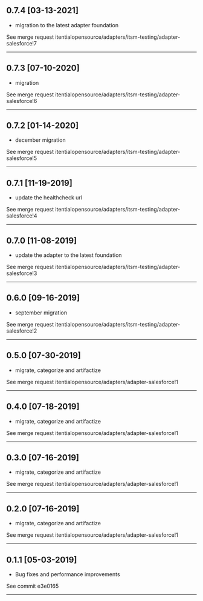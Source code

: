 
## 0.7.4 [03-13-2021]

* migration to the latest adapter foundation

See merge request itentialopensource/adapters/itsm-testing/adapter-salesforce!7

---

## 0.7.3 [07-10-2020]

* migration

See merge request itentialopensource/adapters/itsm-testing/adapter-salesforce!6

---

## 0.7.2 [01-14-2020]

* december migration

See merge request itentialopensource/adapters/itsm-testing/adapter-salesforce!5

---

## 0.7.1 [11-19-2019]

* update the healthcheck url

See merge request itentialopensource/adapters/itsm-testing/adapter-salesforce!4

---

## 0.7.0 [11-08-2019]

* update the adapter to the latest foundation

See merge request itentialopensource/adapters/itsm-testing/adapter-salesforce!3

---

## 0.6.0 [09-16-2019]

* september migration

See merge request itentialopensource/adapters/itsm-testing/adapter-salesforce!2

---
## 0.5.0 [07-30-2019]
* migrate, categorize and artifactize

See merge request itentialopensource/adapters/adapter-salesforce!1

---

## 0.4.0 [07-18-2019]
* migrate, categorize and artifactize

See merge request itentialopensource/adapters/adapter-salesforce!1

---

## 0.3.0 [07-16-2019]
* migrate, categorize and artifactize

See merge request itentialopensource/adapters/adapter-salesforce!1

---

## 0.2.0 [07-16-2019]
* migrate, categorize and artifactize

See merge request itentialopensource/adapters/adapter-salesforce!1

---

## 0.1.1 [05-03-2019]
* Bug fixes and performance improvements

See commit e3e0165

---
